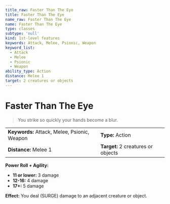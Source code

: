 ```yaml
---
title_raw: Faster Than The Eye
title: Faster Than The Eye
name_raw: Faster Than The Eye
name: Faster Than The Eye
type: classes
subtype: 'null'
kind: 1st-level features
keywords: Attack, Melee, Psionic, Weapon
keyword_list:
  - Attack
  - Melee
  - Psionic
  - Weapon
ability_type: Action
distance: Melee 1
target: 2 creatures or objects
---
```


# Faster Than The Eye

> You strike so quickly your hands become a blur.

|                                              |                                    |
| :------------------------------------------- | :--------------------------------- |
| **Keywords:** Attack, Melee, Psionic, Weapon | **Type:** Action                   |
| **Distance:** Melee 1                        | **Target:** 2 creatures or objects |

**Power Roll + Agility:**

- **11 or lower:** 3 damage
- **12-16:** 4 damage
- **17+:** 5 damage

**Effect:** You deal (SURGE) damage to an adjacent creature or object.
